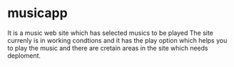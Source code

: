 # musicapp
It is a music web site which has selected musics to be played
The site currenly is in working condtions and it has the play option which helps you to play the music and there are cretain areas in the site which needs deploment.
